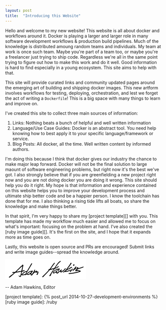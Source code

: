 ```yaml
---
layout: post
title:  "Introducing this Website"
---
```


Hello and welcome to my new website! This website is all about docker
and workflows around it. Docker is playing a larger and larger role in
many software development workflows & production build pipelines.
Much of the knowledge is distributed amoung random teams and
individuals. My team at work is once such team. Maybe you're part of a
team too, or maybe you're a freelancer just trying to ship code.
Regardless we're all in the same point trying to figure out how to
make this work and do it well. Good information is hard to find
especially in a young ecosystem. This site aims to help with that.

This site will provide curated links and community updated pages
around the emerging art of building and shipping docker images. This
new artform involves workflows for testing, deploying,
orchestration, and lest we forget the act of writing a `Dockerfile`!
This is a big space with many things to learn and improve on.

I've created this site to collect three main sources of information:

1. Links: Nothing beats a bunch of helpful and well written
   information
2. Language/Use Case Guides: Docker is an abstract tool. You need help
   knowing how to best apply it to your specific language/framework or
   service.
3. Blog Posts: All docker, all the time. Well written content by
   informed authors.

I'm doing this because I think that docker gives our industry the
chance to make major leap forward. Docker will not be the final
solution to large maount of software engineering problems, but right
now it's the best we've got. I also strongly believe that if you are
greenfielding a new project right now and you are not doing docker you
are doing it wrong. This site should help you do it right. My hope is
that information and experience contained on this website helps you to
improve your development process and ultimate ship better code and be
a happier person. I know the toolchain has done that for me. I also
thinking a rising tide lifts all boats, so share the knowledge and
make things better.

In that spirit, I'm very happy to share my [project template][] with
you. This template has made my workflow much easier and allowed me to
focus on what's important: focusing on the problem at hand. I've also
created the [ruby image guide][]. It's the first on the site, and I
hope that it expands more as time goes on.

Lastly, this website is open source and PRs are encouraged! Submit
links and write image guides--spread the knowledge around.

![Signature](/assets/signature.png)

-- Adam Hawkins, Editor

[project template]: {% post_url 2014-10-27-development-environments %}
[ruby image guide]: /ruby
